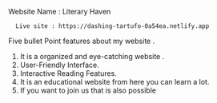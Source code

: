  Website Name : Literary Haven
 
      Live site : https://dashing-tartufo-0a54ea.netlify.app
 


Five bullet Point features about my website .
 
1. It is a organized and eye-catching website .
2. User-Friendly Interface.
3. Interactive Reading Features.
4. It is an educational website from here you can learn   a lot.
5. If you want to join us that is also possible


